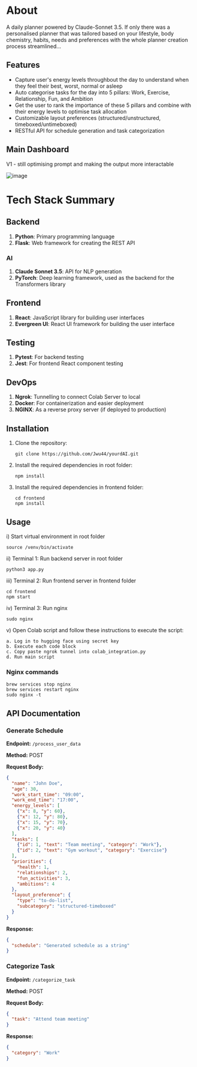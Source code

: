 # About

A daily planner powered by Claude-Sonnet 3.5. If only there was a personalised planner that was tailored based on your lifestyle, body chemistry, habits, needs and preferences with the whole planner creation process streamlined...

## Features

- Capture user's energy levels throughbout the day to understand when they feel their best, worst, normal or asleep 
- Auto categorise tasks for the day into 5 pillars: Work, Exercise, Relationship, Fun, and Ambition
- Get the user to rank the importance of these 5 pillars and combine with their energy levels to optimise task allocation
- Customizable layout preferences (structured/unstructured, timeboxed/untimeboxed)
- RESTful API for schedule generation and task categorization

## Main Dashboard
V1 - still optimising prompt and making the output more interactable

![image](https://github.com/user-attachments/assets/94c239f5-5afd-4204-9a73-31347e7dd75d)


# Tech Stack Summary

## Backend
1. **Python**: Primary programming language
2. **Flask**: Web framework for creating the REST API

### AI
1. **Claude Sonnet 3.5**: API for NLP generation
2. **PyTorch**: Deep learning framework, used as the backend for the Transformers library

## Frontend 
1. **React**: JavaScript library for building user interfaces
2. **Evergreen UI**: React UI framework for building the user interface

## Testing
1. **Pytest**: For backend testing
2. **Jest**: For frontend React component testing

## DevOps
1. **Ngrok**: Tunnelling to connect Colab Server to local
2. **Docker**: For containerization and easier deployment 
3. **NGINX**: As a reverse proxy server (if deployed to production)


## Installation

1. Clone the repository:
   ```
   git clone https://github.com/Jwu44/yourdAI.git
   ```

2. Install the required dependencies in root folder:
   ```
   npm install
   ```
   
3. Install the required dependencies in frontend folder:
   ```
   cd frontend
   npm install
   ```
   
## Usage

i) Start virtual environment in root folder
```
source /venv/bin/activate    
```

ii) Terminal 1: Run backend server in root folder
```
python3 app.py
```

iii) Terminal 2: Run frontend server in frontend folder
```
cd frontend
npm start
```

iv) Terminal 3: Run nginx
```
sudo nginx
```

v) Open Colab script and follow these instructions to execute the script:
```
a. Log in to hugging face using secret key
b. Execute each code block
c. Copy paste ngrok tunnel into colab_integration.py
d. Run main script
```
    
### Nginx commands
```
brew services stop nginx
brew services restart nginx
sudo nginx -t
```

## API Documentation

### Generate Schedule

**Endpoint:** `/process_user_data`

**Method:** POST

**Request Body:**
```json
{
  "name": "John Doe",
  "age": 30,
  "work_start_time": "09:00",
  "work_end_time": "17:00",
  "energy_levels": [
    {"x": 8, "y": 60},
    {"x": 12, "y": 80},
    {"x": 15, "y": 70},
    {"x": 20, "y": 40}
  ],
  "tasks": [
    {"id": 1, "text": "Team meeting", "category": "Work"},
    {"id": 2, "text": "Gym workout", "category": "Exercise"}
  ],
  "priorities": {
    "health": 1,
    "relationships": 2,
    "fun_activities": 3,
    "ambitions": 4
  },
  "layout_preference": {
    "type": "to-do-list",
    "subcategory": "structured-timeboxed"
  }
}
```

**Response:**
```json
{
  "schedule": "Generated schedule as a string"
}
```

### Categorize Task

**Endpoint:** `/categorize_task`

**Method:** POST

**Request Body:**
```json
{
  "task": "Attend team meeting"
}
```

**Response:**
```json
{
  "category": "Work"
}
```
